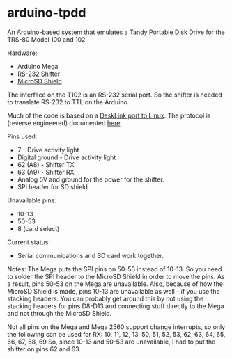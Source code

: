 # arduino-tpdd
An Arduino-based system that emulates a Tandy Portable Disk Drive for the TRS-80 Model 100 and 102

Hardware:
* Arduino Mega
* [RS-232 Shifter](https://www.sparkfun.com/products/449)
* [MicroSD Shield](https://www.sparkfun.com/products/12761)

The interface on the T102 is an RS-232 serial port.  So the shifter is needed to translate RS-232 to TTL on the Arduino.

Much of the code is based on a [DeskLink port to Linux](http://www.bitchin100.com/).
The protocol is (reverse engineered) documented [here](http://bitchin100.com/wiki/index.php?title=TPDD_Base_Protocol)

Pins used:
* 7 - Drive activity light
* Digital ground - Drive activity light
* 62 (A8) - Shifter TX
* 63 (A9) - Shifter RX
* Analog 5V and ground for the power for the shifter.
* SPI header for SD shield

Unavailable pins:
* 10-13
* 50-53
* 8 (card select)

Current status:
* Serial communications and SD card work together.

Notes:
The Mega puts the SPI pins on 50-53 instead of 10-13.  So you need to solder the SPI header to the MicroSD Shield in order to move the pins.  As a result, pins 50-53 on the Mega are unavailable.  Also, because of how the MicroSD Shield is made, pins 10-13 are unavailable as well - if you use the stacking headers.  You can probably get around this by not using the stacking headers for pins D8-D13 and connecting stuff directly to the Mega and not through the MicroSD Shield.

Not all pins on the Mega and Mega 2560 support change interrupts, so only the following can be used for RX:
10, 11, 12, 13, 50, 51, 52, 53, 62, 63, 64, 65, 66, 67, 68, 69
So, since 10-13 and 50-53 are unavailable, I had to put the shifter on pins 62 and 63. 